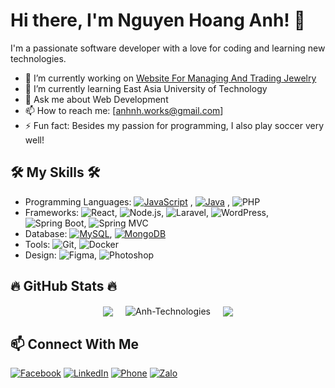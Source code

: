 # Hi there, I'm Nguyen Hoang Anh! 👋

I'm a passionate software developer with a love for coding and learning new technologies. 

- 🔭 I’m currently working on [Website For Managing And Trading Jewelry](link-to-project)
- 🌱 I’m currently learning East Asia University of Technology
- 💬 Ask me about Web Development
- 📫 How to reach me: [anhnh.works@gmail.com]
- ⚡ Fun fact: Besides my passion for programming, I also play soccer very well!

## 🛠️ My Skills 🛠️

- Programming Languages: [![JavaScript](https://img.shields.io/badge/-JavaScript-F7DF1E?style=flat&logo=javascript&logoColor=black)](https://developer.mozilla.org/en-US/docs/Web/JavaScript)
, [![Java](https://img.shields.io/badge/-Java-007396?style=flat&logo=java&logoColor=white)](https://www.java.com/)
, ![PHP](https://img.shields.io/badge/-PHP-333333?style=flat&logo=php)
- Frameworks: ![React](https://img.shields.io/badge/-React-333333?style=flat&logo=react), ![Node.js](https://img.shields.io/badge/-Node.js-333333?style=flat&logo=node.js), ![Laravel](https://img.shields.io/badge/-Laravel-333333?style=flat&logo=laravel), ![WordPress](https://img.shields.io/badge/-WordPress-333333?style=flat&logo=wordpress), ![Spring Boot](https://img.shields.io/badge/-Spring%20Boot-333333?style=flat&logo=spring-boot), ![Spring MVC](https://img.shields.io/badge/-Spring%20MVC-333333?style=flat&logo=spring)
- Database: [![MySQL](https://img.shields.io/badge/-MySQL-4479A1?style=flat&logo=mysql&logoColor=white)](https://www.mysql.com/), [![MongoDB](https://img.shields.io/badge/-MongoDB-47A248?style=flat&logo=mongodb&logoColor=white)](https://www.mongodb.com/)
- Tools: ![Git](https://img.shields.io/badge/-Git-333333?style=flat&logo=git), ![Docker](https://img.shields.io/badge/-Docker-333333?style=flat&logo=docker)
- Design: ![Figma](https://img.shields.io/badge/-Figma-333333?style=flat&logo=figma), ![Photoshop](https://img.shields.io/badge/-Photoshop-333333?style=flat&logo=adobe-photoshop)

## 🔥 GitHub Stats 🔥

<div align="center">
    <image align="center" src="https://github-readme-stats.vercel.app/api?username=AnhTechnologies&show_icons=true&theme=tokyonight"></image>
    &nbsp;&nbsp;&nbsp;
    <img align="center" src="https://github-readme-streak-stats.herokuapp.com/?user=AnhTechnologies&&theme=tokyonight" alt="Anh-Technologies"/>
    &nbsp;&nbsp;&nbsp;
    <image align="center" src="https://github-readme-stats.vercel.app/api/top-langs/?username=AnhTechnologies&layout=compact&theme=tokyonight"></image>
</div>

## 📫 Connect With Me

[![Facebook](https://img.shields.io/badge/-Facebook-1877F2?style=flat&logo=facebook&logoColor=white)](https://www.facebook.com/anhtech21)
[![LinkedIn](https://img.shields.io/badge/-LinkedIn-0077B5?style=flat&logo=linkedin&logoColor=white)](https://www.linkedin.com/in/AnhTechnologies)
[![Phone](https://img.shields.io/badge/-Phone-34b7f1?style=flat&logo=phone&logoColor=white)](tel:+84779363295)
[![Zalo](https://img.shields.io/badge/-Zalo-0085CA?style=flat&logo=wechat&logoColor=white)](https://zalo.me/0779363295)

